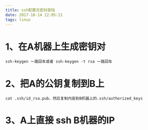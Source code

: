```yaml
---
title: ssh配置无密码登陆
date: 2017-10-14 22:05:21
tags: linux 
---
```


# 1、在A机器上生成密钥对
    ssh-keygen 一路回车或者 ssh-keygen -t rsa 一路回车

# 2、把A的公钥复制到B上
	cat .ssh/id_rsa.pub，然后复制内容到B机器上的.ssh/authorized_keys

<!-- more -->

# 3、A上直接 ssh B机器的IP
